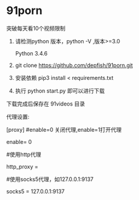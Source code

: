 # 91porn
突破每天看10个视频限制

1. 请检测python 版本，python -V ,版本>=3.0

     Python 3.4.6

2. git clone https://github.com/depfish/91porn.git

3. 安装依赖
   pip3 install < requirements.txt

4. 执行 python start.py 即可以进行下载

下载完成后保存在 91videos 目录



代理设置:

[proxy]
#enable=0 关闭代理,enable=1打开代理

enable= 0

#使用http代理

http_proxy =

#使用socks5代理，如127.0.0.1:9137

socks5 = 127.0.0.1:9137